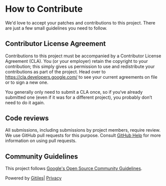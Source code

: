 <!DOCTYPE html><html lang="en"><head><meta charset="utf-8"><title>How to Contribute</title><link rel="stylesheet" type="text/css" href="/+static/base.FgwOs7Bvh5E6-lzR-xJuUQ.cache.css"/><link rel="stylesheet" type="text/css" href="/+static/doc.aizEIcp0qpW8JIXIrCB9UQ.cache.css"/><link rel="stylesheet" type="text/css" href="/+static/prettify/prettify.AOMOBqJIPcDq491E2ExAAw.cache.css"/><!-- default customHeadTagPart --></head><body class="Site"><header class="Site-header "><div class="Header"><div class="Header-title"></div></div></header><div class="Site-content Site-Content--markdown"><div class="Container"><div class="doc"><h1><a class="h" name="How-to-Contribute" href="#How-to-Contribute"><span></span></a><a class="h" name="how-to-contribute" href="#how-to-contribute"><span></span></a>How to Contribute</h1><p>We&#39;d love to accept your patches and contributions to this project. There are just a few small guidelines you need to follow.</p><h2><a class="h" name="Contributor-License-Agreement" href="#Contributor-License-Agreement"><span></span></a><a class="h" name="contributor-license-agreement" href="#contributor-license-agreement"><span></span></a>Contributor License Agreement</h2><p>Contributions to this project must be accompanied by a Contributor License Agreement (CLA). You (or your employer) retain the copyright to your contribution; this simply gives us permission to use and redistribute your contributions as part of the project. Head over to <a href="https://cla.developers.google.com/">https://cla.developers.google.com/</a> to see your current agreements on file or to sign a new one.</p><p>You generally only need to submit a CLA once, so if you&lsquo;ve already submitted one (even if it was for a different project), you probably don&rsquo;t need to do it again.</p><h2><a class="h" name="Code-reviews" href="#Code-reviews"><span></span></a><a class="h" name="code-reviews" href="#code-reviews"><span></span></a>Code reviews</h2><p>All submissions, including submissions by project members, require review. We use GitHub pull requests for this purpose. Consult <a href="https://help.github.com/articles/about-pull-requests/">GitHub Help</a> for more information on using pull requests.</p><h2><a class="h" name="Community-Guidelines" href="#Community-Guidelines"><span></span></a><a class="h" name="community-guidelines" href="#community-guidelines"><span></span></a>Community Guidelines</h2><p>This project follows <a href="https://opensource.google/conduct/">Google&#39;s Open Source Community Guidelines</a>.</p></div></div></div><!-- default customFooter --><footer class="Site-footer"><div class="Footer"><span class="Footer-poweredBy">Powered by <a href="https://gerrit.googlesource.com/gitiles/">Gitiles</a>| <a href="https://policies.google.com/privacy">Privacy</a></span><div class="Footer-links"></div></div></footer></body></html>